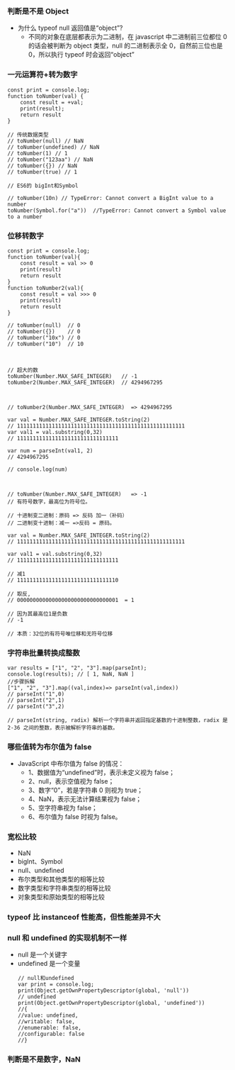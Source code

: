 ### 判断是不是 Object

- 为什么 typeof null 返回值是“object”?
  - 不同的对象在底层都表示为二进制，在 javascript 中二进制前三位都位 0 的话会被判断为 object 类型，null 的二进制表示全 0，自然前三位也是 0，所以执行 typeof 时会返回“object”

### 一元运算符+转为数字

```
const print = console.log;
function toNumber(val) {
    const result = +val;
    print(result);
    return result
}

// 传统数据类型
// toNumber(null) // NaN
// toNumber(undefined) // NaN
// toNumber(1) // 1
// toNumber("123aa") // NaN
// toNumber({}) // NaN
// toNumber(true) // 1

// ES6的 bigInt和Symbol

// toNumber(10n) // TypeError: Cannot convert a BigInt value to a number
toNumber(Symbol.for("a"))  //TypeError: Cannot convert a Symbol value to a number
```

### 位移转数字

```
const print = console.log;
function toNumber(val){
    const result = val >> 0
    print(result)
    return result
}
function toNumber2(val){
    const result = val >>> 0
    print(result)
    return result
}

// toNumber(null)  // 0
// toNumber({})    // 0
// toNumber("10x") // 0
// toNumber("10")  // 10



// 超大的数
toNumber(Number.MAX_SAFE_INTEGER)   // -1
toNumber2(Number.MAX_SAFE_INTEGER)  // 4294967295



// toNumber2(Number.MAX_SAFE_INTEGER)  => 4294967295

var val = Number.MAX_SAFE_INTEGER.toString(2)
// 11111111111111111111111111111111111111111111111111111
var val1 = val.substring(0,32)
// 11111111111111111111111111111111

var num = parseInt(val1, 2)
// 4294967295

// console.log(num)



// toNumber(Number.MAX_SAFE_INTEGER)   => -1
// 有符号数字，最高位为符号位。

// 十进制变二进制：原码 => 反码 加一（补码）
// 二进制变十进制：减一 =>反码 = 原码。

var val = Number.MAX_SAFE_INTEGER.toString(2)
// 11111111111111111111111111111111111111111111111111111

var val1 = val.substring(0,32)
// 11111111111111111111111111111111

// 减1
// 11111111111111111111111111111110

// 取反,
// 00000000000000000000000000000001  = 1

// 因为其最高位1是负数
// -1

// 本质：32位的有符号唯位移和无符号位移

```

### 字符串批量转换成整数

```
var results = ["1", "2", "3"].map(parseInt);
console.log(results); // [ 1, NaN, NaN ]
//步骤拆解
["1", "2", "3"].map((val,index)=> parseInt(val,index))
// parseInt("1",0)
// parseInt("2",1)
// parseInt("3",2)

// parseInt(string, radix) 解析一个字符串并返回指定基数的十进制整数，radix 是 2-36 之间的整数，表示被解析字符串的基数。
```

### 哪些值转为布尔值为 false

- JavaScript 中布尔值为 false 的情况：
  - 1、数据值为“undefined”时，表示未定义视为 false；
  - 2、null，表示空值视为 false；
  - 3、数字“0”，若是字符串 0 则视为 true；
  - 4、NaN，表示无法计算结果视为 false；
  - 5、空字符串视为 false；
  - 6、布尔值为 false 时视为 false。

### 宽松比较

- NaN
- bigInt、Symbol
- null、undefined
- 布尔类型和其他类型的相等比较
- 数字类型和字符串类型的相等比较
- 对象类型和原始类型的相等比较

### typeof 比 instanceof 性能高，但性能差异不大

### null 和 undefined 的实现机制不一样

- null 是一个关键字
- undefined 是一个变量
  ```
  // null和undefined
  var print = console.log;
  print(Object.getOwnPropertyDescriptor(global, 'null'))
  // undefined
  print(Object.getOwnPropertyDescriptor(global, 'undefined'))
  //{
  //value: undefined,
  //writable: false,
  //enumerable: false,
  //configurable: false
  //}
  ```

### 判断是不是数字，NaN

